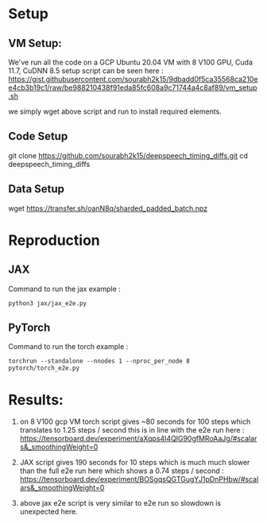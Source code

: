 # Setup

## VM Setup:
We've run all the code on a GCP Ubuntu 20.04 VM with 8 V100 GPU, Cuda 11.7, CuDNN 8.5
setup script can be seen here : 
https://gist.githubusercontent.com/sourabh2k15/9dbadd0f5ca35568ca210ee4cb3b19c1/raw/be988210438f91eda85fc608a9c71744a4c8af89/vm_setup.sh

we simply wget above script and run to install required elements. 

## Code Setup 
git clone https://github.com/sourabh2k15/deepspeech_timing_diffs.git
cd deepspeech_timing_diffs

## Data Setup 
wget https://transfer.sh/oanN8q/sharded_padded_batch.npz

# Reproduction

## JAX
Command to run the jax example : 
```
python3 jax/jax_e2e.py
```

## PyTorch
Command to run the torch example : 
```
torchrun --standalone --nnodes 1 --nproc_per_node 8 pytorch/torch_e2e.py
```

# Results: 


1) on 8 V100 gcp VM torch script gives ~80 seconds for 100 steps which translates to 1.25 steps / second
this is in line with the e2e run here : https://tensorboard.dev/experiment/aXqps4I4QlG90gfMRoAaJg/#scalars&_smoothingWeight=0


2) JAX script gives 190 seconds for 10 steps which is much much slower than the full e2e run here which shows a 0.74 steps / second : https://tensorboard.dev/experiment/BOSgqsQGTGugYJ1pDnPHbw/#scalars&_smoothingWeight=0


3) above jax e2e script is very similar to e2e run so slowdown is unexpected here.  